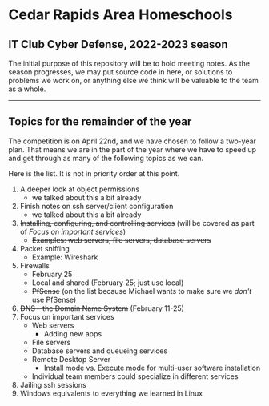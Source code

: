 # Cedar Rapids Area Homeschools

## IT Club Cyber Defense, 2022-2023 season

The initial purpose of this repository will be to hold meeting notes. As the season progresses, we may put source code in here, or solutions to problems we work on, or anything else we think will be valuable to the team as a whole.

<hr/>

## Topics for the remainder of the year

The competition is on April 22nd, and we have chosen to follow a two-year plan. That means we are in the part of the year where we have to speed up and get through as many of the following topics as we can.

Here is the list. It is not in priority order at this point.

1. A deeper look at object permissions
   - we talked about this a bit already
2. Finish notes on ssh server/client configuration
   - we talked about this a bit already
3. ~~Installing, configuring, and controlling services~~ (will be covered as part of *Focus on important services*)
   - ~~Examples: web servers, file servers, database servers~~
4. Packet sniffing
   - Example: Wireshark
5. Firewalls
   - February 25
   - Local ~~and shared~~ (February 25; just use local)
   - ~~PfSense~~ (on the list because Michael wants to make sure we *don't* use PfSense)
6. ~~DNS – the Domain Name System~~ (February 11-25)
7. Focus on important services
   - Web servers
     - Adding new apps
   - File servers
   - Database servers and queueing services
   - Remote Desktop Server
     - Install mode vs. Execute mode for multi-user software installation
   - Individual team members could specialize in different services
8. Jailing ssh sessions
9.  Windows equivalents to everything we learned in Linux
